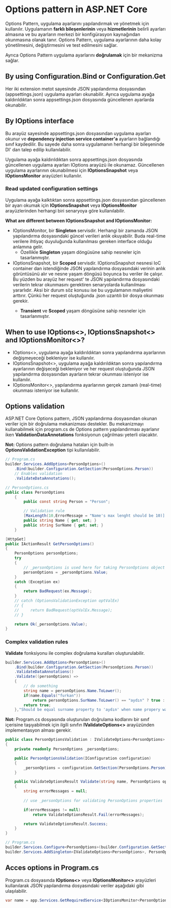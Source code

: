 # Options pattern in ASP.NET Core
Options Pattern, uygulama ayarlarını yapılandırmak ve yönetmek için kullanılır. Uygulamanın **farklı bileşenlerinin** veya **hizmetlerinin** belirli ayarları almasına ve bu ayarların merkezi bir konfigürasyon kaynağından okunmasına olanak tanır. Options Pattern, uygulama ayarlarının daha kolay yönetilmesini, değiştirmesini ve test edilmesini sağlar.

Ayrıca Options Pattern uygulama ayarlarını **doğrulamak** için bir mekanizma sağlar.

## By using Configuration.Bind or Configuration.Get<T>
Her iki extension metot sayesinde JSON yapılandırma dosyasından (appsettings.json) uygulama ayarları okunabilir. Ayrıca uygulama ayağa kaldırıldıktan sonra appsettings.json dosyasında güncellenen ayarlarda okunabilir.

## By IOptions<T> interface
Bu arayüz sayesinde appsettings.json dosyasından uygulama ayarları okunur ve **dependency injection service container'a** ayarların bağlandığı sınıf kaydedilir. Bu sayede daha sonra uygulamanın herhangi bir bileşeninde DI' dan talep edilip kullanılabilir.

Uygulama ayağa kaldırıldıktan sonra appsettings.json dosyasında güncellenen uygulama ayarları IOptions<T> arayüzü ile okunamaz. Güncellenen uygulama ayarlarının okunabilmesi için **IOptionsSnapshot** veya **IOptionsMonitor** arayüzleri kullanılır.

### Read updated configuration settings
Uygulama ayağa kalktıktan sonra appsettings.json dosyasından güncellenen bir ayarı okumak için **IOptionsSnapshot** veya **IOptionsMonitor** arayüzlerinden herhangi biri senaryoya göre kullanılabilir.

**What are different between IOptionsSnapshot and IOptionsMonitor:**

* IOptionsMonitor, bir **Singleton** servisdir. Herhangi bir zamanda JSON yapılandırma dosyasındaki güncel verileri anlık okuyabilir. Buda real-time verilere ihtiyaç duyuluğunda kullanılması gereken interface olduğu anlamına gelir. 
    - Özellikle **Singleton** yaşam döngüsüne sahip nesneler için tasarlanmıştır. 
* IOptionsSnapshot, bir **Scoped** servisdir. IOptionsSnapshot<T> nesnesi IoC container dan istendiğinde JSON yapılandırma dosyasındaki verinin anlık görüntüsünü alır ve nesne yaşam döngüsü boyunca bu veriler ile çalışır. Bu yüzden bu arayüz her request' te JSON yapılandırma dosyasındaki verilerin tekrar okunmasını gerektiren senaryolarda kullanılması yararlıdır. Aksi bir durum söz konusu ise bu uygulamanın maliyetini arttırır. Çünkü her request oluştuğunda .json uzantılı bir dosya okunması gerekir. 
    - **Transient** ve **Scoped** yaşam döngüsüne sahip nesneler için tasarlanmıştır.

## When to use IOptions<>, IOptionsSnapshot<> and IOptionsMonitor<>?
* IOptions<>, uygulama ayağa kaldırıldıktan sonra yapılandırma ayarlarının değişmeyeceği bekleniyor ise kullanılır.
* IOptionsSnapshot<>, uygulama ayağa kaldırıldıktan sonra yapılandırma ayarlarının değişeceği bekleniyor ve her request oluştuğunda JSON yapılandırma dosyasından ayarların tekrar okunması isteniyor ise kullanılır.
* IOptionsMonitor<>,  yapılandırma ayarlarının gerçek zamanlı (real-time) okunması isteniyor ise kullanılır.

## Options validation
ASP.NET Core Options pattern, JSON yapılandırma dosyasından okunan veriler için bir doğrulama mekanizması destekler. Bu mekanizmayı kullanabilmek için program.cs de Options pattern yapılandırması ayarlanır iken **ValidationDataAnnotations** fonksiyonun çağrılması yeterli olacaktır. 

**Not:** Options pattern doğrulama hataları için built-in **OptionsValidationException** tipi kullanılabilir.

```csharp
// Program.cs
builder.Services.AddOptions<PersonOptions>()
    .Bind(builder.Configuration.GetSection(PersonOptions.Person))
    // Enables validation
    .ValidateDataAnnotations();
```

```csharp
// PersonOptions.cs
public class PersonOptions
    {
        public const string Person = "Person";

        // Validation rule
        [MaxLength(10,ErrorMessage = "Name's max lenght should be 10)]
        public string Name { get; set; }
        public string SurName { get; set; }
    }
```

```csharp
[HttpGet]
public IActionResult GetPersonOptions()
{
    PersonOptions personOptions;
    try
    {
        // _personOptions is used here for taking PersonOptions object from DI container
        personOptions = _personOptions.Value;
    }
    catch (Exception ex)
    {
        return BadRequest(ex.Message);
    }
    // catch (OptionsValidationException optValEx)
    // {
    //     return BadRequest(optValEx.Message);
    // }

    return Ok(_personOptions.Value);
}
```

### Complex validation rules
**Validate** fonksiyonu ile complex doğrulama kuralları oluşturulabilir.

```csharp 
builder.Services.AddOptions<PersonOptions>()
    .Bind(builder.Configuration.GetSection(PersonOptions.Person))
    .ValidateDataAnnotations()
    .Validate((personOptions) =>
    {
        // do something
        string name = personOptions.Name.ToLower();
        if(name.Equals("furkan"))
            return personOptions.SurName.ToLower() == "aydın" ? true : false;  
        return true;  
    },"Should be equal surname property to 'aydın' when name propery was 'furkan'");
```

**Not:** Program.cs dosyasında oluşturulan doğrulama kodlarını bir sınıf içerisine taşıyabilmek için ilgili sınıfın **IValidateOptions<>** arayüzünden implementasyon alması gerekir.

```csharp
public class PersonOptionsValidation : IValidateOptions<PersonOptions>
{
    private readonly PersonOptions _personOptions;

    public PersonOptionsValidation(IConfiguration configuration)
    {
        _personOptions = configuration.GetSection(PersonOptions.Person).Get<PersonOptions>();
    }

    public ValidateOptionsResult Validate(string name, PersonOptions options)
    {
        string errorMessages = null;
        
        // use _personOptions for validating PersonOptions properties

        if(errorMessages != null)
            return ValidateOptionsResult.Fail(errorMessages);

        return ValidateOptionsResult.Success;
    }
}
```

```csharp
// Program.cs
builder.Services.Configure<PersonOptions>(builder.Configuration.GetSection(PersonOptions.Person));
builder.Services.AddSingleton<IValidateOptions<PersonOptions>, PersonOptionsValidation>();
``` 

## Acces options in Program.cs
Program.cs dosyasında **IOptions<>** veya **IOptionsMonitor<>** arayüzleri kullanılarak JSON yapılandırma dosyasındaki veriler aşağıdaki gibi ulaşılabilir.

```csharp
var name = app.Services.GetRequiredService<IOptionsMonitor<PersonOptions>>().CurrentValue.Name;
```

